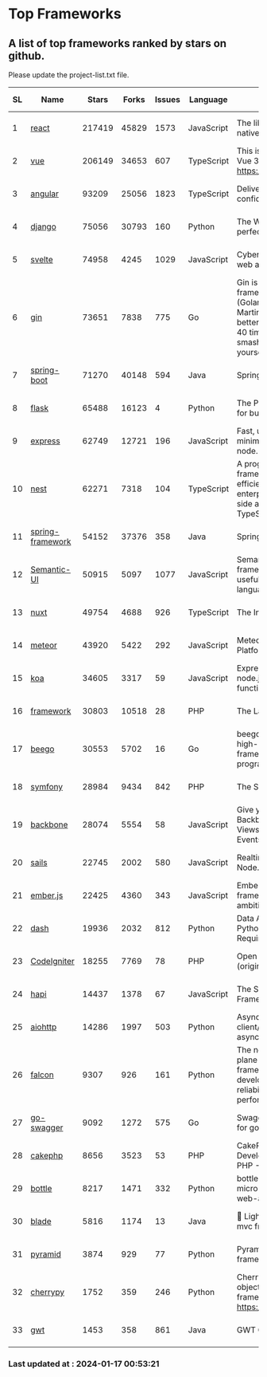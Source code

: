 # Top Frameworks
## A list of top frameworks ranked by stars on github.  
Please update the project-list.txt file.

| SL| Name  | Stars| Forks| Issues | Language | Description | Last Commit |
| --| ------| -----| ---- | ------ | -------- | ----------- | ----------- |
| 1 | [react](https://github.com/facebook/react) | 217419 | 45829 | 1573 | JavaScript | The library for web and native user interfaces. | 2024-01-14 02:37:35 |
| 2 | [vue](https://github.com/vuejs/vue) | 206149 | 34653 | 607 | TypeScript | This is the repo for Vue 2. For Vue 3, go to https://github.com/vuejs/core | 2023-12-31 13:23:55 |
| 3 | [angular](https://github.com/angular/angular) | 93209 | 25056 | 1823 | TypeScript | Deliver web apps with confidence 🚀 | 2024-01-17 00:00:34 |
| 4 | [django](https://github.com/django/django) | 75056 | 30793 | 160 | Python | The Web framework for perfectionists with deadlines. | 2024-01-16 19:30:27 |
| 5 | [svelte](https://github.com/sveltejs/svelte) | 74958 | 4245 | 1029 | JavaScript | Cybernetically enhanced web apps | 2024-01-16 17:07:22 |
| 6 | [gin](https://github.com/gin-gonic/gin) | 73651 | 7838 | 775 | Go | Gin is a HTTP web framework written in Go (Golang). It features a Martini-like API with much better performance -- up to 40 times faster. If you need smashing performance, get yourself some Gin. | 2023-12-13 02:28:51 |
| 7 | [spring-boot](https://github.com/spring-projects/spring-boot) | 71270 | 40148 | 594 | Java | Spring Boot | 2024-01-16 23:30:41 |
| 8 | [flask](https://github.com/pallets/flask) | 65488 | 16123 | 4 | Python | The Python micro framework for building web applications. | 2024-01-15 15:52:57 |
| 9 | [express](https://github.com/expressjs/express) | 62749 | 12721 | 196 | JavaScript | Fast, unopinionated, minimalist web framework for node. | 2023-06-04 15:47:20 |
| 10 | [nest](https://github.com/nestjs/nest) | 62271 | 7318 | 104 | TypeScript | A progressive Node.js framework for building efficient, scalable, and enterprise-grade server-side applications with TypeScript/JavaScript 🚀 | 2024-01-12 07:59:21 |
| 11 | [spring-framework](https://github.com/spring-projects/spring-framework) | 54152 | 37376 | 358 | Java | Spring Framework | 2024-01-16 17:45:59 |
| 12 | [Semantic-UI](https://github.com/Semantic-Org/Semantic-UI) | 50915 | 5097 | 1077 | JavaScript | Semantic is a UI component framework based around useful principles from natural language. | 2023-01-11 17:05:32 |
| 13 | [nuxt](https://github.com/nuxt/nuxt) | 49754 | 4688 | 926 | TypeScript | The Intuitive Vue Framework. | 2024-01-16 23:39:58 |
| 14 | [meteor](https://github.com/meteor/meteor) | 43920 | 5422 | 292 | JavaScript | Meteor, the JavaScript App Platform | 2024-01-16 13:33:38 |
| 15 | [koa](https://github.com/koajs/koa) | 34605 | 3317 | 59 | JavaScript | Expressive middleware for node.js using ES2017 async functions | 2023-11-08 15:05:20 |
| 16 | [framework](https://github.com/laravel/framework) | 30803 | 10518 | 28 | PHP | The Laravel Framework. | 2024-01-16 17:11:31 |
| 17 | [beego](https://github.com/beego/beego) | 30553 | 5702 | 16 | Go | beego is an open-source, high-performance web framework for the Go programming language. | 2024-01-07 09:39:19 |
| 18 | [symfony](https://github.com/symfony/symfony) | 28984 | 9434 | 842 | PHP | The Symfony PHP framework | 2024-01-16 21:21:08 |
| 19 | [backbone](https://github.com/jashkenas/backbone) | 28074 | 5554 | 58 | JavaScript | Give your JS App some Backbone with Models, Views, Collections, and Events | 2023-08-10 22:05:08 |
| 20 | [sails](https://github.com/balderdashy/sails) | 22745 | 2002 | 580 | JavaScript | Realtime MVC Framework for Node.js | 2024-01-04 21:53:25 |
| 21 | [ember.js](https://github.com/emberjs/ember.js) | 22425 | 4360 | 343 | JavaScript | Ember.js - A JavaScript framework for creating ambitious web applications | 2024-01-10 22:02:05 |
| 22 | [dash](https://github.com/plotly/dash) | 19936 | 2032 | 812 | Python | Data Apps & Dashboards for Python. No JavaScript Required. | 2024-01-09 17:54:08 |
| 23 | [CodeIgniter](https://github.com/bcit-ci/CodeIgniter) | 18255 | 7769 | 78 | PHP | Open Source PHP Framework (originally from EllisLab) | 2024-01-14 01:01:26 |
| 24 | [hapi](https://github.com/hapijs/hapi) | 14437 | 1378 | 67 | JavaScript | The Simple, Secure Framework Developers Trust | 2023-09-18 11:40:11 |
| 25 | [aiohttp](https://github.com/aio-libs/aiohttp) | 14286 | 1997 | 503 | Python | Asynchronous HTTP client/server framework for asyncio and Python | 2024-01-12 15:11:15 |
| 26 | [falcon](https://github.com/falconry/falcon) | 9307 | 926 | 161 | Python | The no-magic web data plane API and microservices framework for Python developers, with a focus on reliability, correctness, and performance at scale. | 2024-01-16 08:13:02 |
| 27 | [go-swagger](https://github.com/go-swagger/go-swagger) | 9092 | 1272 | 575 | Go | Swagger 2.0 implementation for go | 2024-01-10 07:58:34 |
| 28 | [cakephp](https://github.com/cakephp/cakephp) | 8656 | 3523 | 53 | PHP | CakePHP: The Rapid Development Framework for PHP - Official Repository | 2024-01-13 19:19:24 |
| 29 | [bottle](https://github.com/bottlepy/bottle) | 8217 | 1471 | 332 | Python | bottle.py is a fast and simple micro-framework for python web-applications. | 2024-01-03 22:31:48 |
| 30 | [blade](https://github.com/lets-blade/blade) | 5816 | 1174 | 13 | Java | :rocket: Lightning fast and elegant mvc framework for Java8 | 2023-06-16 05:18:49 |
| 31 | [pyramid](https://github.com/Pylons/pyramid) | 3874 | 929 | 77 | Python | Pyramid - A Python web framework | 2023-09-14 21:55:43 |
| 32 | [cherrypy](https://github.com/cherrypy/cherrypy) | 1752 | 359 | 246 | Python | CherryPy is a pythonic, object-oriented HTTP framework.      https://cherrypy.dev | 2024-01-05 18:28:32 |
| 33 | [gwt](https://github.com/gwtproject/gwt) | 1453 | 358 | 861 | Java | GWT Open Source Project | 2024-01-15 19:20:51 |

### Last updated at : 2024-01-17 00:53:21
